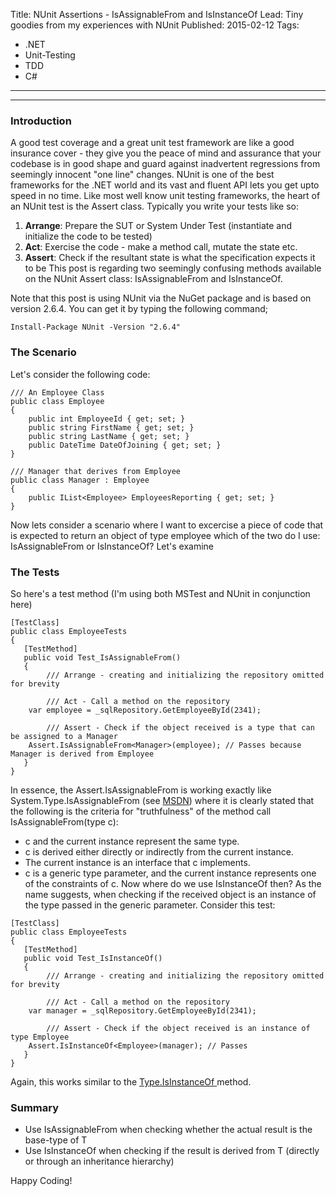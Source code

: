 
Title: NUnit Assertions - IsAssignableFrom and IsInstanceOf 
Lead: Tiny goodies from my experiences with NUnit
Published: 2015-02-12
Tags: 
- .NET
- Unit-Testing
- TDD
- C#
---

---

### Introduction

A good test coverage and a great unit test framework are like a good insurance cover - they give you the peace of mind and assurance that your codebase is in good shape and guard against inadvertent regressions from seemingly innocent "one line" changes. NUnit is one of the best frameworks for the .NET world and its vast and fluent API lets you get upto speed in no time. Like most well know unit testing frameworks, the heart of an NUnit test is the Assert class. Typically you write your tests like so:

1.  **Arrange**: Prepare the SUT or System Under Test (instantiate and initialize the code to be tested)
2.  **Act**: Exercise the code - make a method call, mutate the state etc.
3.  **Assert**: Check if the resultant state is what the specification expects it to be
This post is regarding two seemingly confusing methods available on the NUnit Assert class: IsAssignableFrom and IsInstanceOf.

Note that this post is using NUnit via the NuGet package and is based on version 2.6.4. You can get it by typing the following command;

```
Install-Package NUnit -Version "2.6.4"
```

### The Scenario

Let's consider the following code:

```
/// An Employee Class
public class Employee
{
    public int EmployeeId { get; set; }
    public string FirstName { get; set; }
    public string LastName { get; set; }
    public DateTime DateOfJoining { get; set; }
}

/// Manager that derives from Employee
public class Manager : Employee
{
    public IList<Employee> EmployeesReporting { get; set; }
}
```

Now lets consider a scenario where I want to excercise a piece of code that is expected to return an object of type employee which of the two do I use: IsAssignableFrom or IsInstanceOf? Let's examine

### The Tests

So here's a test method (I'm using both MSTest and NUnit in conjunction here)

```
[TestClass]
public class EmployeeTests
{
   [TestMethod]
   public void Test_IsAssignableFrom()
   {
        /// Arrange - creating and initializing the repository omitted for brevity

        /// Act - Call a method on the repository 
	var employee = _sqlRepository.GetEmployeeById(2341);

        /// Assert - Check if the object received is a type that can be assigned to a Manager 
	Assert.IsAssignableFrom<Manager>(employee); // Passes because Manager is derived from Employee
   }
}
```

In essence, the Assert.IsAssignableFrom is working exactly like System.Type.IsAssignableFrom (see [MSDN](https://msdn.microsoft.com/en-us/library/system.type.isassignablefrom(v=vs.110).aspx "MSDN")) where it is clearly stated that the following is the criteria for "truthfulness" of the method call IsAssignableFrom(type c):

-  c and the current instance represent the same type.
-  c is derived either directly or indirectly from the current instance.
-  The current instance is an interface that c implements.
-  c is a generic type parameter, and the current instance represents one of the constraints of c.
Now where do we use IsInstanceOf then? As the name suggests, when checking if the received object is an instance of the type passed in the generic parameter. Consider this test:

```
[TestClass]
public class EmployeeTests
{
   [TestMethod]
   public void Test_IsInstanceOf()
   {
        /// Arrange - creating and initializing the repository omitted for brevity

        /// Act - Call a method on the repository 
	var manager = _sqlRepository.GetEmployeeById(2341);

        /// Assert - Check if the object received is an instance of type Employee 
	Assert.IsInstanceOf<Employee>(manager); // Passes 
   }
}
```

Again, this works similar to the [Type.IsInstanceOf ](https://msdn.microsoft.com/en-us/library/system.type.isinstanceoftype(v=vs.110).aspx "MSDN")method.

###  Summary

-  Use IsAssignableFrom<T> when checking whether the actual result is the base-type of T
-  Use IsInstanceOf<T> when checking if the result is derived from T (directly or through an inheritance hierarchy)

Happy Coding!
